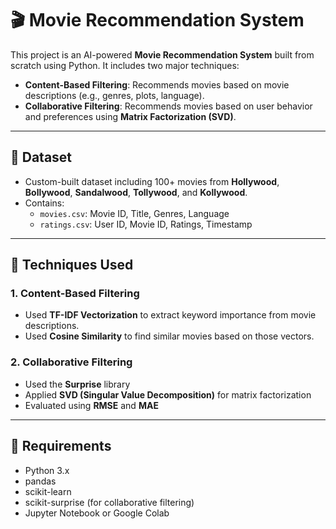 # 🎬 Movie Recommendation System

This project is an AI-powered **Movie Recommendation System** built from scratch using Python. It includes two major techniques:

- **Content-Based Filtering**: Recommends movies based on movie descriptions (e.g., genres, plots, language).
- **Collaborative Filtering**: Recommends movies based on user behavior and preferences using **Matrix Factorization (SVD)**.

---

## 📁 Dataset

- Custom-built dataset including 100+ movies from **Hollywood**, **Bollywood**, **Sandalwood**, **Tollywood**, and **Kollywood**.
- Contains:
  - `movies.csv`: Movie ID, Title, Genres, Language
  - `ratings.csv`: User ID, Movie ID, Ratings, Timestamp

---

## 🧠 Techniques Used

### 1. Content-Based Filtering
- Used **TF-IDF Vectorization** to extract keyword importance from movie descriptions.
- Used **Cosine Similarity** to find similar movies based on those vectors.

### 2. Collaborative Filtering
- Used the **Surprise** library
- Applied **SVD (Singular Value Decomposition)** for matrix factorization
- Evaluated using **RMSE** and **MAE**

---

## 📌 Requirements

- Python 3.x
- pandas
- scikit-learn
- scikit-surprise (for collaborative filtering)
- Jupyter Notebook or Google Colab

   
